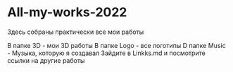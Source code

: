 # All-my-works-2022
Здесь собраны практически все мои работы


В папке 3D - мои 3D работы
В папке Logo - все логотипы
D папке Music - Музыка, которую я создавал
Зайдите в Linkks.md и посмотрите ссылки на другие работы


